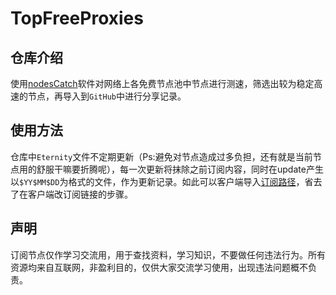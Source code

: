 # TopFreeProxies

## 仓库介绍

使用[nodesCatch](https://buliang0.tk/archives/40.html)软件对网络上各免费节点池中节点进行测速，筛选出较为稳定高速的节点，再导入到`GitHub`中进行分享记录。

## 使用方法

仓库中`Eternity`文件不定期更新（Ps:避免对节点造成过多负担，还有就是当前节点用的舒服干嘛要折腾呢），每一次更新将抹除之前订阅内容，同时在update产生以`$YY$MM$DD`为格式的文件，作为更新记录。如此可以客户端导入[订阅路径](https://raw.githubusercontent.com/alanbobs999/TopFreeProxies/main/Eternity)，省去了在客户端改订阅链接的步骤。

## 声明

订阅节点仅作学习交流用，用于查找资料，学习知识，不要做任何违法行为。所有资源均来自互联网，非盈利目的，仅供大家交流学习使用，出现违法问题概不负责。
